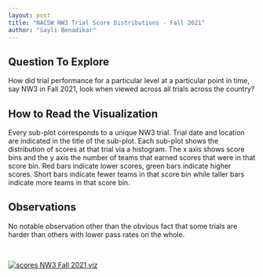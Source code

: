 ```yaml
---
layout: post
title: "NACSW NW3 Trial Score Distributions - Fall 2021"
author: "Sayli Benadikar"
---
```

## Question To Explore

How did trial performance for a particular level at a particular point in time, say NW3 in Fall 2021, look when viewed across all trials across the country?

## How to Read the Visualization
Every sub-plot corresponds to a unique NW3 trial. Trial date and location are indicated in the title of the sub-plot. Each sub-plot shows the distribution of scores at that trial via a histogram. The x axis shows score bins and the y axis the number of teams that earned scores that were in that score bin. Red bars indicate lower scores, green bars indicate higher scores. Short bars indicate fewer teams in that score bin while taller bars indicate more teams in that score bin.

## Observations
No notable observation other than the obvious fact that some trials are harder than others with lower pass rates on the whole. 

<br/>


[![scores NW3 Fall 2021 viz](https://saylibenadikar.github.io/snoot-scoop/scores_NW3_Fall2021/scores_NW3_Fall2021.png)](https://saylibenadikar.github.io/snoot-scoop/scores_NW3_Fall2021/scores_NW3_Fall2021.png)
